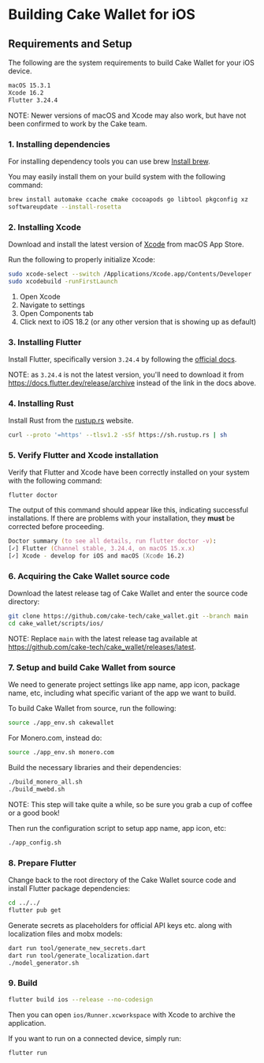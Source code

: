 # Building Cake Wallet for iOS

## Requirements and Setup

The following are the system requirements to build Cake Wallet for your iOS device.

```txt
macOS 15.3.1
Xcode 16.2
Flutter 3.24.4
```

NOTE: Newer versions of macOS and Xcode may also work, but have not been confirmed to work by the Cake team.

### 1. Installing dependencies

For installing dependency tools you can use brew [Install brew](https://brew.sh).

You may easily install them on your build system with the following command:

```zsh
brew install automake ccache cmake cocoapods go libtool pkgconfig xz
softwareupdate --install-rosetta
```

### 2. Installing Xcode

Download and install the latest version of [Xcode](https://developer.apple.com/xcode/) from macOS App Store.

Run the following to properly initialize Xcode:

```zsh
sudo xcode-select --switch /Applications/Xcode.app/Contents/Developer
sudo xcodebuild -runFirstLaunch
```

1. Open Xcode
2. Navigate to settings
3. Open Components tab
4. Click next to iOS 18.2 (or any other version that is showing up as default)

### 3. Installing Flutter

Install Flutter, specifically version `3.24.4` by following the [official docs](https://docs.flutter.dev/get-started/install/macos/desktop?tab=download).

NOTE: as `3.24.4` is not the latest version, you'll need to download it from <https://docs.flutter.dev/release/archive> instead of the link in the docs above.

### 4. Installing Rust

Install Rust from the [rustup.rs](https://rustup.rs/) website.

```zsh
curl --proto '=https' --tlsv1.2 -sSf https://sh.rustup.rs | sh
```

### 5. Verify Flutter and Xcode installation

Verify that Flutter and Xcode have been correctly installed on your system with the following command:

`flutter doctor`

The output of this command should appear like this, indicating successful installations. If there are problems with your installation, they **must** be corrected before proceeding.

```zsh
Doctor summary (to see all details, run flutter doctor -v):
[✓] Flutter (Channel stable, 3.24.4, on macOS 15.x.x)
[✓] Xcode - develop for iOS and macOS (Xcode 16.2)
```

### 6. Acquiring the Cake Wallet source code

Download the latest release tag of Cake Wallet and enter the source code directory:

```zsh
git clone https://github.com/cake-tech/cake_wallet.git --branch main
cd cake_wallet/scripts/ios/
```

NOTE: Replace `main` with the latest release tag available at <https://github.com/cake-tech/cake_wallet/releases/latest>.

### 7. Setup and build Cake Wallet from source

We need to generate project settings like app name, app icon, package name, etc, including what specific variant of the app we want to build.

To build Cake Wallet from source, run the following:

```zsh
source ./app_env.sh cakewallet
```

For Monero.com, instead do:

```zsh
source ./app_env.sh monero.com
```

Build the necessary libraries and their dependencies:

```zsh
./build_monero_all.sh
./build_mwebd.sh
```

NOTE: This step will take quite a while, so be sure you grab a cup of coffee or a good book!

Then run the configuration script to setup app name, app icon, etc:

```zsh
./app_config.sh
```

### 8. Prepare Flutter

Change back to the root directory of the Cake Wallet source code and install Flutter package dependencies:

```zsh
cd ../../
flutter pub get
```

Generate secrets as placeholders for official API keys etc. along with localization files and mobx models:

```zsh
dart run tool/generate_new_secrets.dart
dart run tool/generate_localization.dart
./model_generator.sh
```

### 9. Build

```zsh
flutter build ios --release --no-codesign
```

Then you can open `ios/Runner.xcworkspace` with Xcode to archive the application.

If you want to run on a connected device, simply run:

```zsh
flutter run
```
